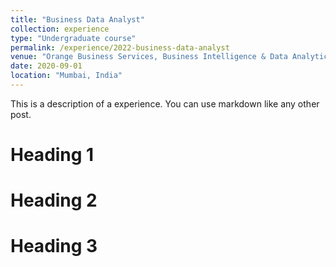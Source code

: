 ```yaml
---
title: "Business Data Analyst"
collection: experience
type: "Undergraduate course"
permalink: /experience/2022-business-data-analyst
venue: "Orange Business Services, Business Intelligence & Data Analytics"
date: 2020-09-01
location: "Mumbai, India"
---
```


This is a description of a experience. You can use markdown like any other post.

Heading 1
======

Heading 2
======

Heading 3
======